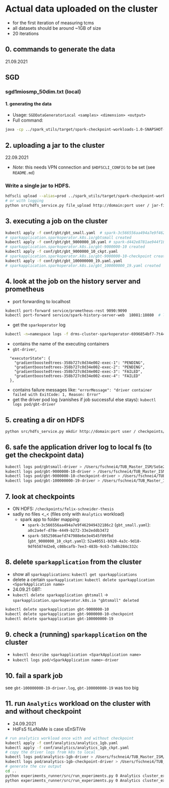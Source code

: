 # Actual data uploaded on the cluster
- for the first iteration of measuring tcms
- all datasets should be around ~1GB of size
- 20 iterations
## 0. commands to generate the data
21.09.2021
## SGD
### sgd1miosmp_50dim.txt (local)
#### 1. generating the data
- Usage: `SGDDataGeneratorLocal <samples> <dimension> <output>`
- Full command:
```bash
java -cp ../spark_utils/target/spark-checkpoint-workloads-1.0-SNAPSHOT-jar-with-dependencies.jar de.tu_berlin.dos.arm.spark_utils.datagens.SGDDataGeneratorLocal 1000000 50 sgd_1miosmp_50dim.txt
```
## 2. uploading a jar to the cluster
22.09.2021
- *Note*: this needs VPN connection and `$HDFSCLI_CONFIG` to be set (see `README.md`)
### Write a single jar to HDFS.
```bash
hdfscli upload --alias=prod ../spark_utils/target/spark-checkpoint-workloads-1.0-SNAPSHOT-jar-with-dependencies.jar jar-files/ -v
# or with logging
python src/hdfs_service.py file_upload http://domain:port user / jar-files/spark-checkpoint-workloads-1.0-SNAPSHOT-jar-with-dependencies.jar ../spark_utils/target/spark-checkpoint-workloads-1.0-SNAPSHOT-jar-with-dependencies.jar True
```

## 3. executing a job on the cluster
```bash
kubectl apply -f conf/gbt/gbt_small.yaml  # spark-3c566556aa494a7e9f462949432186c2
# sparkapplication.sparkoperator.k8s.io/gbtsmall created
kubectl apply -f conf/gbt/gbt_9000000_10.yaml # spark-d442e8781ae944f181fd4c5e555e4ccc
# sparkapplication.sparkoperator.k8s.io/gbt-9000000-10 created
kubectl apply -f conf/gbt/gbt_9000000_10_ckpt.yaml
# sparkapplication.sparkoperator.k8s.io/gbt-9000000-10-checkpoint created
kubectl apply -f conf/gbt/gbt_100000000_19.yaml.yaml
# sparkapplication.sparkoperator.k8s.io/gbt_100000000_19.yaml created
```

## 4. look at the job on the history server and prometheus
- port forwarding to localhost
```bash
kubectl port-forward service/prometheus-rest 9090:9090
kubectl port-forward service/spark-history-server-web  18081:18080  # localhost:cluster
```
- get the `sparkoperator` log
```bash
kubectl -n=namespace logs -f drms-cluster-sparkoperator-6996854bf7-7t445
```
- contains the name of the executing containers
- `gbt-driver`, 
```
  "executorState": {
    "gradientboostedtrees-358b727c0d34e002-exec-1": "PENDING",
    "gradientboostedtrees-358b727c0d34e002-exec-2": "PENDING",
    "gradientboostedtrees-358b727c0d34e002-exec-3": "FAILED",
    "gradientboostedtrees-358b727c0d34e002-exec-4": "FAILED"
  },

```
- contains failure messages like: `"errorMessage": "driver container failed with ExitCode: 1, Reason: Error"`
- get the driver pod log (vanishes if job successful else stays): `kubectl logs pod/gbt-driver`

## 5. creating a dir on HDFS
```bash
python src/hdfs_service.py mkdir http://domain:port user / checkpoints/felix-schneider-thesis
```

## 6. safe the application driver log to local fs (to get the checkpoint data)
````bash
kubectl logs pod/gbtsmall-driver > /Users/fschnei4/TUB_Master_ISM/SoSe21/MA/msc-thesis-saft-experiments/cluster_experiment/logs/gbt/20210922/gbt_small-checkpoint-driver.log
kubectl logs pod/gbt-9000000-10-driver > /Users/fschnei4/TUB_Master_ISM/SoSe21/MA/msc-thesis-saft-experiments/cluster_experiment/logs/gbt/20210922/logs/gbt-9000000-10-driver.log
kubectl logs pod/gbt-9000000-10-checkpoint-driver > /Users/fschnei4/TUB_Master_ISM/SoSe21/MA/msc-thesis-saft-experiments/cluster_experiment/logs/gbt/20210922/gbt-9000000-10-checkpoint-driver.log
kubectl logs pod/gbt-100000000-19-driver > /Users/fschnei4/TUB_Master_ISM/SoSe21/MA/msc-thesis-saft-experiments/cluster_experiment/logs/gbt/20210924/gbt-100000000-19-driver.log
````

## 7. look at checkpoints 
- ON HDFS: `/checkpoints/felix-schneider-thesis`
- sadly no files <_< (files only with `Analytics` workload)
  - spark app to folder mapping:
    - `spark-3c566556aa494a7e9f462949432186c2` (`gbt_small.yaml`): `a0c2a4ef-d78e-4449-b272-33e2eddb3472` 
    - `spark-5852506aefd747988e6e3e4545f09fbd` (`gbt_9000000_10_ckpt.yaml`): `52a40551-b920-4a3c-9d18-9df65874d2e0`, `c08bcafb-7ee3-483b-9c63-7a8b284c332c`

## 8. delete `sparkapplication` from the cluster
- show all `sparkapplications`: `kubectl get sparkapplications`
- delete a certain `sparkapplication`: `kubectl delete sparkapplication <SparkApplication name>`
- 24.09.21 GBT:
- `kubectl delete sparkapplication gbtsmall`
-> `sparkapplication.sparkoperator.k8s.io "gbtsmall" deleted`
```bash
kubectl delete sparkapplication gbt-9000000-10
kubectl delete sparkapplication gbt-9000000-10-checkpoint
kubectl delete sparkapplication gbt-100000000-19

```

## 9. check a (running) `sparkapplication` on the cluster
- `kubectl describe sparkapplication <SparkApplication name>`
- ``kubectl logs pod/<SparkApplication name>-driver``

## 10. fail a spark job
see `gbt-100000000-19-driver.log`, `gbt-100000000-19` was too big 

## 11. run `Analytics` workload on the cluster with and without checkpoint
- 24.09.2021
- HdFsS fiLeNaMe is case sEnSiTiVe
```bash
# run analytics workload once with and without checkpoint
kubectl apply -f conf/analytics/analytics_1gb.yaml
kubectl apply -f conf/analytics/analytics_1gb_ckpt.yaml
# copy the driver logs from k8s to local
kubectl logs pod/analytics-1gb-driver > /Users/fschnei4/TUB_Master_ISM/SoSe21/MA/msc-thesis-saft-experiments/cluster_experiment/logs/analytics/20210924/analytics-1gb-driver.log
kubectl logs pod/analytics-1gb-checkpoint-driver > /Users/fschnei4/TUB_Master_ISM/SoSe21/MA/msc-thesis-saft-experiments/cluster_experiment/logs/analytics/20210924/analytics-1gb-checkpoint-driver.log
# generate the csv output
cd ..
python experiments_runner/src/run_experiments.py 0 Analytics cluster_experiment/logs/analytics/20210924/analytics-1gb-driver.log 0
python experiments_runner/src/run_experiments.py 0 Analytics cluster_experiment/logs/analytics/20210924/analytics-1gb-checkpoint-driver.log 1
```